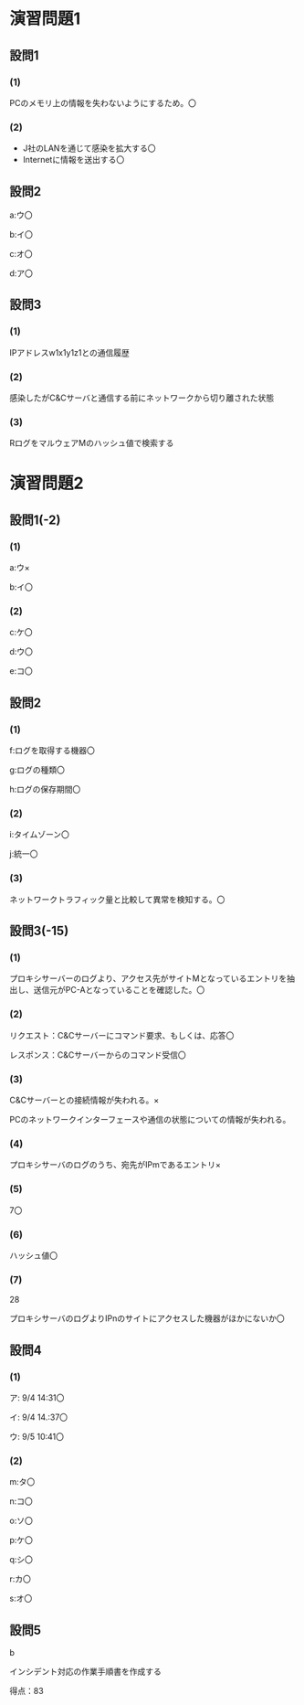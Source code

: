 # 演習問題1

## 設問1

### (1)

PCのメモリ上の情報を失わないようにするため。〇

### (2)

- J社のLANを通じて感染を拡大する〇
- Internetに情報を送出する〇

## 設問2

a:ウ〇

b:イ〇

c:オ〇

d:ア〇

## 設問3

### (1)

IPアドレスw1x1y1z1との通信履歴

### (2)

感染したがC&Cサーバと通信する前にネットワークから切り離された状態

### (3)

RログをマルウェアMのハッシュ値で検索する

# 演習問題2

## 設問1(-2)

### (1)

a:ウ×

b:イ〇

### (2)

c:ケ〇

d:ウ〇

e:コ〇

## 設問2

### (1)

f:ログを取得する機器〇

g:ログの種類〇

h:ログの保存期間〇

### (2)

i:タイムゾーン〇

j:統一〇

### (3)

ネットワークトラフィック量と比較して異常を検知する。〇

## 設問3(-15)

### (1)

プロキシサーバーのログより、アクセス先がサイトMとなっているエントリを抽出し、送信元がPC-Aとなっていることを確認した。〇

### (2)

リクエスト：C&Cサーバーにコマンド要求、もしくは、応答〇

レスポンス：C&Cサーバーからのコマンド受信〇

### (3)

C&Cサーバーとの接続情報が失われる。×

PCのネットワークインターフェースや通信の状態についての情報が失われる。

### (4)

プロキシサーバのログのうち、宛先がIPmであるエントリ×

### (5)

7〇

### (6)

ハッシュ値〇

### (7)

28

プロキシサーバのログよりIPnのサイトにアクセスした機器がほかにないか〇

## 設問4

### (1)

ア: 9/4 14:31〇

イ: 9/4 14.:37〇

ウ: 9/5 10:41〇

### (2)

m:タ〇

n:コ〇

o:ソ〇

p:ケ〇

q:シ〇

r:カ〇

s:オ〇

## 設問5

b

インシデント対応の作業手順書を作成する

得点：83

